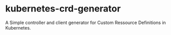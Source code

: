 # kubernetes-crd-generator
A Simple controller and client generator for Custom Ressource Definitions in Kubernetes.
